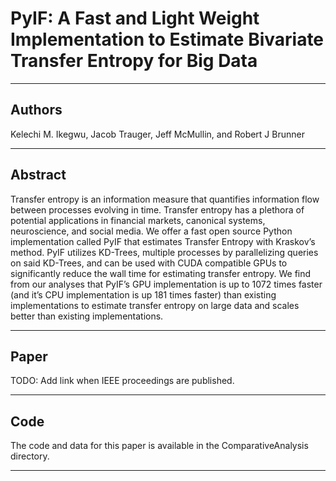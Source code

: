 # PyIF: A Fast and Light Weight Implementation to Estimate Bivariate Transfer Entropy for Big Data

--- 

## Authors

Kelechi M. Ikegwu, Jacob Trauger, Jeff McMullin, and Robert J Brunner

---

## Abstract
Transfer entropy is an information measure that quantifies information flow between processes evolving in time. Transfer entropy has a plethora of potential applications in financial markets, canonical systems, neuroscience, and social media. We offer a fast open source Python implementation called PyIF that estimates Transfer Entropy with Kraskov’s method. PyIF utilizes KD-Trees, multiple processes by parallelizing queries on said KD-Trees, and can be used with CUDA compatible GPUs to significantly reduce the wall time for estimating transfer entropy. We find from our analyses that PyIF’s GPU implementation is up to 1072 times faster (and it’s CPU implementation is up 181 times faster) than existing implementations to estimate transfer entropy on large data and scales better than existing implementations.

---  

## Paper

TODO: Add link when IEEE proceedings are published.

---

## Code


The code and data for this paper is available in the ComparativeAnalysis directory.

--- 